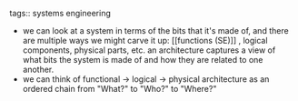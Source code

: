 tags:: systems engineering

- we can look at a system in terms of the bits that it's made of, and there are multiple ways we might carve it up: [[functions (SE)]] , logical components, physical parts, etc. an architecture captures a view of what bits the system is made of and how they are related to one another.
- we can think of functional -> logical -> physical architecture as an ordered chain from "What?" to "Who?" to "Where?"